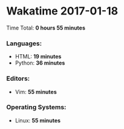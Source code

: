 # Wakatime 2017-01-18

Time Total: **0 hours 55 minutes**

### Languages:
- HTML: **19 minutes** 
- Python: **36 minutes** 

### Editors:
- Vim: **55 minutes** 

### Operating Systems:
- Linux: **55 minutes** 

